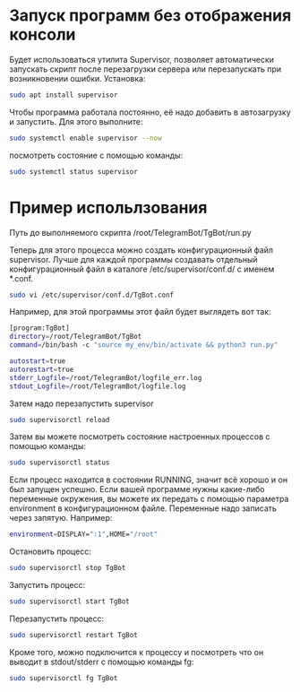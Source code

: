 # Запуск программ без отображения консоли

Будет использоваться утилита Supervisor, позволяет автоматически запускать скрипт после перезагрузки сервера или перезапускать при возникновении ошибки. 
Установка:
```bash
sudo apt install supervisor
```
Чтобы программа работала постоянно, её надо добавить в автозагрузку и запустить. Для этого выполните:
```bash
sudo systemctl enable supervisor --now
```
посмотреть состояние с помощью команды:
```bash
sudo systemctl status supervisor
```
# Пример испольлзования
Путь до выполняемого скрипта /root/TelegramBot/TgBot/run.py

Теперь для этого процесса можно создать конфигурационный файл supervisor. Лучше для каждой программы создавать отдельный конфигурационный файл в каталоге /etc/supervisor/conf.d/ с именем *.conf. 
```bash
sudo vi /etc/supervisor/conf.d/TgBot.conf
```
Например, для этой программы этот файл будет выглядеть вот так:
```bash
[program:TgBot]
directory=/root/TelegramBot/TgBot
command=/bin/bash -c "source my_env/bin/activate && python3 run.py"

autostart=true
autorestart=true
stderr_Logfile=/root/TelegramBot/logfile_err.log
stdout_Logfile=/root/TelegramBot/logfile.log
```
Затем надо перезапустить supervisor
```bash
sudo supervisorctl reload
```
Затем вы можете посмотреть состояние настроенных процессов с помощью команды:
```bash
sudo supervisorctl status
```
Если процесс находится в состоянии RUNNING, значит всё хорошо и он был запущен успешно.
Если вашей программе нужны какие-либо переменные окружения, вы можете их передать с помощью параметра environment в конфигурационном файле. Переменные надо записать через запятую. Например:
```bash
environment=DISPLAY=":1",HOME="/root"
```
Остановить процесс:
```bash
sudo supervisorctl stop TgBot
```
Запустить процесс:
```bash
sudo supervisorctl start TgBot
```
Перезапустить процесс:
```bash
sudo supervisorctl restart TgBot
```
Кроме того, можно подключится к процессу и посмотреть что он выводит в stdout/stderr с помощью команды fg:
```bash
sudo supervisorctl fg TgBot
```
